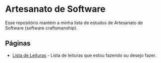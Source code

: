 Artesanato de Software
=======

Esse repositório mantém a minha lista de estudos de Artesanato de Software (software craftsmanship).

Páginas
---

* [Lista de Leituras][leituras] - Lista de leituras que estou fazendo ou desejo fazer.


[leituras]: /leituras
